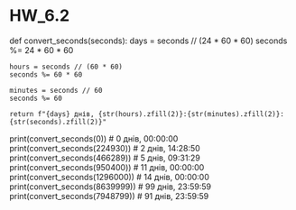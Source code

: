 # HW_6.2


def convert_seconds(seconds):
    days = seconds // (24 * 60 * 60)
    seconds %= 24 * 60 * 60

    hours = seconds // (60 * 60)
    seconds %= 60 * 60

    minutes = seconds // 60
    seconds %= 60

    return f"{days} днів, {str(hours).zfill(2)}:{str(minutes).zfill(2)}:{str(seconds).zfill(2)}"

print(convert_seconds(0))        # 0 днів, 00:00:00
print(convert_seconds(224930))   # 2 днів, 14:28:50
print(convert_seconds(466289))   # 5 днів, 09:31:29
print(convert_seconds(950400))   # 11 днів, 00:00:00
print(convert_seconds(1296000))  # 14 днів, 00:00:00
print(convert_seconds(8639999))  # 99 днів, 23:59:59
print(convert_seconds(7948799))  # 91 днів, 23:59:59
